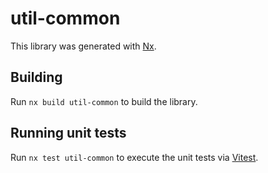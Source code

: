 # util-common

This library was generated with [Nx](https://nx.dev).

## Building

Run `nx build util-common` to build the library.

## Running unit tests

Run `nx test util-common` to execute the unit tests via [Vitest](https://vitest.dev/).
